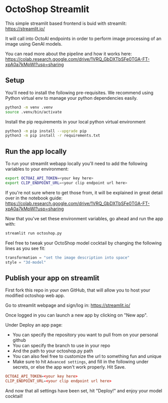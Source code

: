 # OctoShop Streamlit

This simple streamlit based frontend is buid with streamlit: https://streamlit.io/

It will call into OctoAI endpoints in order to perform image processing of an image using GenAI models.

You can read more about the pipeline and how it works here: https://colab.research.google.com/drive/1VRQ_GbDXTbSFe0TGA-FT-xpA0a7kMpWl?usp=sharing

## Setup

You'll need to install the following pre-requisites. We recommend using Python virtual env to manage your python dependencies easily.

```bash
python3 -m venv .venv
source .venv/bin/activate
```

Install the pip requirements in your local python virtual environment

```bash
python3 -m pip install --upgrade pip
python3 -m pip install -r requirements.txt
```

## Run the app locally

To run your streamlit webapp locally you'll need to add the following variables to your environment:

```bash
export OCTOAI_API_TOKEN=<your key here>
export CLIP_ENDPOINT_URL=<your clip endpoint url here>
```

If you're not sure where to get those from, it will be explained in great detail over in the notebook guide: https://colab.research.google.com/drive/1VRQ_GbDXTbSFe0TGA-FT-xpA0a7kMpWl?usp=sharing

Now that you've set these environment variables, go ahead and run the app with:
```bash
streamlit run octoshop.py
```

Feel free to tweak your OctoShop model cocktail by changing the following lines as you see fit:
```python
transformation = "set the image description into space"
style = "3d-model"
```

## Publish your app on streamlit

First fork this repo in your own GitHub, that will allow you to host your modified octoshop web app.

Go to streamlit webpage and sign/log in: https://streamlit.io/

Once logged in you can launch a new app by clicking on "New app".

Under Deploy an app page:
* You can specify the repository you want to pull from on your personal github
* You can specify the branch to use in your repo
* And the path to your octoshop.py path
* You can also feel free to customize the url to something fun and unique
* Make sure to hit `Advanced settings`, and fill in the following under secrets, or else the app won't work properly. Hit Save.

```toml
OCTOAI_API_TOKEN=<your key here>
CLIP_ENDPOINT_URL=<your clip endpoint url here>
```

And now that all settings have been set, hit "Deploy!" and enjoy your model cocktail!

